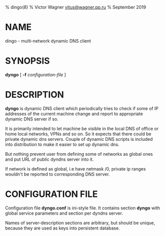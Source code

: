 % dingo(8)
% Victor Wagner <vitus@wagner.pp.ru>
% September 2019

NAME
====

dingo - multi-network dynamic DNS client

SYNOPSIS
========

**dyngo** [ **-f** *configuration-file* ]

DESCRIPTION
===========

**dyngo** is dynamic DNS client which periodically tries to check if
some of IP addresses of the current machine change and report to
appropriate dynamic DNS server if so.

It is primarily intended to let machine be visible in the local DNS 
of office or home local networks, VPNs and so on. So it expects that
there could be private dynamic dns servers. Couple of dynamic DNS
scripts is included into distribution to make it easier to set up
dynamic dns.

But nothing prevent user from defining some of networks as global
ones and put URL of public dyndns server into it.

If network is defined as global, i.e have netmask /0, private ip ranges
wouldn't be reported to corresponding DNS server.

CONFIGURATION FILE
==================

Configuration file **dyngo.conf** is ini-style file. It contains section
**dyngo** with global service parameters and section per dyndns server.

Names of server-description sections are arbitrary, but should be
unique, because they are used as keys into persistent database.





